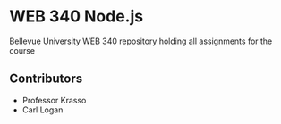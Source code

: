 # WEB 340 Node.js
Bellevue University WEB 340 repository holding all assignments for the course

## Contributors
* Professor Krasso
* Carl Logan
